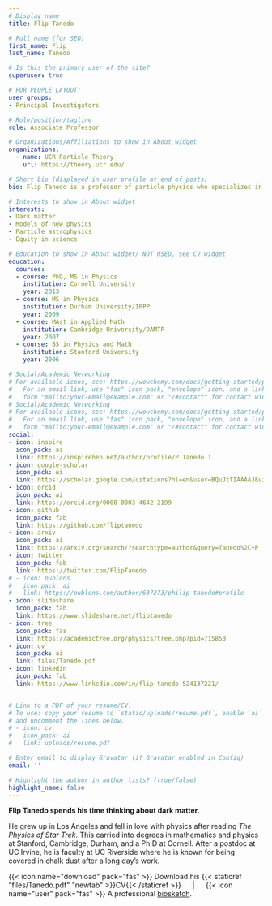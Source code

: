 ```yaml
---
# Display name
title: Flip Tanedo

# Full name (for SEO)
first_name: Flip
last_name: Tanedo

# Is this the primary user of the site?
superuser: true

# FOR PEOPLE LAYOUT:
user_groups:
- Principal Investigators

# Role/position/tagline
role: Associate Professor

# Organizations/Affiliations to show in About widget
organizations:
  - name: UCR Particle Theory
    url: https://theory.ucr.edu/

# Short bio (displayed in user profile at end of posts)
bio: Flip Tanedo is a professor of particle physics who specializes in theoretical descriptions of dark matter.

# Interests to show in About widget
interests:
- Dark matter
- Models of new physics
- Particle astrophysics
- Equity in science

# Education to show in About widget/ NOT USED, see CV widget
education:
  courses:
  - course: PhD, MS in Physics
    institution: Cornell University
    year: 2013
  - course: MS in Physics
    institution: Durham University/IPPP
    year: 2009
  - course: MAst in Applied Math
    institution: Cambridge University/DAMTP
    year: 2007
  - course: BS in Physics and Math 
    institution: Stanford University
    year: 2006

# Social/Academic Networking
# For available icons, see: https://wowchemy.com/docs/getting-started/page-builder/#icons
#   For an email link, use "fas" icon pack, "envelope" icon, and a link in the
#   form "mailto:your-email@example.com" or "/#contact" for contact widget.
# Social/Academic Networking
# For available icons, see: https://wowchemy.com/docs/getting-started/page-builder/#icons
#   For an email link, use "fas" icon pack, "envelope" icon, and a link in the
#   form "mailto:your-email@example.com" or "/#contact" for contact widget.
social:
- icon: inspire
  icon_pack: ai
  link: https://inspirehep.net/author/profile/P.Tanedo.1
- icon: google-scholar
  icon_pack: ai
  link: https://scholar.google.com/citations?hl=en&user=BQuJtTIAAAAJ&view_op=list_works&sortby=pubdate
- icon: orcid
  icon_pack: ai
  link: https://orcid.org/0000-0003-4642-2199
- icon: github
  icon_pack: fab
  link: https://github.com/fliptanedo
- icon: arxiv
  icon_pack: ai
  link: https://arxiv.org/search/?searchtype=author&query=Tanedo%2C+P
- icon: twitter
  icon_pack: fab
  link: https://twitter.com/FlipTanedo
# - icon: publons
#   icon_pack: ai
#   link: https://publons.com/author/637273/philip-tanedo#profile
- icon: slideshare
  icon_pack: fab
  link: https://www.slideshare.net/fliptanedo
- icon: tree
  icon_pack: fas
  link: https://academictree.org/physics/tree.php?pid=715850
- icon: cv
  icon_pack: ai
  link: files/Tanedo.pdf
- icon: linkedin
  icon_pack: fab
  link: https://www.linkedin.com/in/flip-tanedo-524137221/


# Link to a PDF of your resume/CV.
# To use: copy your resume to `static/uploads/resume.pdf`, enable `ai` icons in `params.yaml`,
# and uncomment the lines below.
# - icon: cv
#   icon_pack: ai
#   link: uploads/resume.pdf

# Enter email to display Gravatar (if Gravatar enabled in Config)
email: ''

# Highlight the author in author lists? (true/false)
highlight_name: false
---
```


**Flip Tanedo spends his time thinking about dark matter.**

He grew up in Los Angeles and fell in love with physics after reading *The Physics of Star Trek*. This carried into degrees in mathematics and physics at Stanford, Cambridge, Durham, and a Ph.D at Cornell. After a postdoc at UC Irvine, he is faculty at UC Riverside where he is known for being covered in chalk dust after a long day’s work.

{{< icon name="download" pack="fas" >}} Download his {{< staticref "files/Tanedo.pdf" "newtab" >}}CV{{< /staticref >}} 
&emsp; | &emsp;
{{< icon name="user" pack="fas" >}} A professional <a href="./post/bio/">biosketch</a>.
